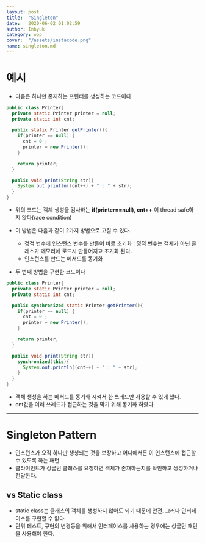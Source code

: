 ```yaml
---
layout: post
title:  "Singleton"
date:   2020-06-02 01:02:59
author: Inhyuk
category: oop
cover:  "/assets/instacode.png"
name: singleton.md
---
```


예시
====

- 다음은 하나만 존재하는 프린터를 생성하는 코드이다

```java
public class Printer{
  private static Printer printer = null;
  private static int cnt;

  public static Printer getPrinter(){
    if(printer == null) {
      cnt = 0 ;
      printer = new Printer();
    }

    return printer;
  }

  public void print(String str){
    System.out.println((cnt++) + " : " + str);
  }
}
```

- 위의 코드는 객체 생성을 검사하는 **if(printer==null), cnt++** 이 thread safe하지 않다(race condition)

- 이 방법은 다음과 같이 2가지 방법으로 고칠 수 있다.
  - 정적 변수에 인스턴스 변수를 만들어 바로 초기화 : 정적 변수는 객체가 아닌 클래스가 메모리에 로드시 만들어지고 초기화 된다.
  - 인스턴스를 만드는 메서드를 동기화

- 두 번째 방법을 구현한 코드이다


```java
public class Printer{
  private static Printer printer = null;
  private static int cnt;

  public synchronized static Printer getPrinter(){
    if(printer == null) {
      cnt = 0 ;
      printer = new Printer();
    }

    return printer;
  }

  public void print(String str){
    synchronized(this){
      System.out.println((cnt++) + " : " + str);
    }
  }
}
```

- 객체 생성을 하는 메서드를 동기화 시켜서 한 쓰레드만 사용할 수 있게 했다.
- cnt값을 여러 쓰레드가 접근하는 것을 막기 위해 동기화 하였다.

- - -

Singleton Pattern
=============

- 인스턴스가 오직 하나만 생성되는 것을 보장하고 어디에서든 이 인스턴스에 접근할 수 있도록 하는 패턴
- 클라이언트가 싱글턴 클래스를 요청하면 객체가 존재하는지를 확인하고 생성하거나 전달한다.

vs Static class
-------------------

- static class는 클래스의 객체를 생성하지 않아도 되기 때문에 안전. 그러나 인터페이스를 구현할 수 없다.
- 단위 테스트, 구현의 변경등을 위해서 인터페이스를 사용하는 경우에는 싱글턴 패턴을 사용해야 한다.
